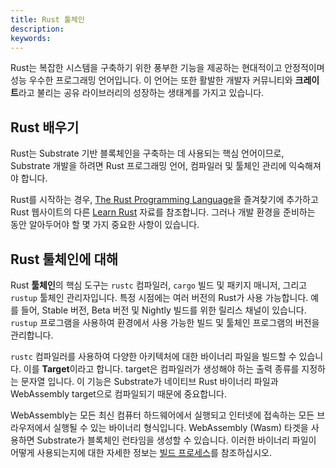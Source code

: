 ```yaml
---
title: Rust 툴체인
description:
keywords:
---
```


<!-- TODO 하드웨어 사양이 낮은 경우 빌드 시간에 대한 기대 관리. 실제 개발 환경 요구 사항은 노드 실행에만 필요한 것보다 높음을 정의 -->

Rust는 복잡한 시스템을 구축하기 위한 풍부한 기능을 제공하는 현대적이고 안정적이며 성능 우수한 프로그래밍 언어입니다.
이 언어는 또한 활발한 개발자 커뮤니티와 **크레이트**라고 불리는 공유 라이브러리의 성장하는 생태계를 가지고 있습니다.

## Rust 배우기

Rust는 Substrate 기반 블록체인을 구축하는 데 사용되는 핵심 언어이므로, Substrate 개발을 하려면 Rust 프로그래밍 언어, 컴파일러 및 툴체인 관리에 익숙해져야 합니다.

Rust를 시작하는 경우, [The Rust Programming Language](https://doc.rust-lang.org/book/)을 즐겨찾기에 추가하고 Rust 웹사이트의 다른 [Learn Rust](https://www.rust-lang.org/learn) 자료를 참조합니다.
그러나 개발 환경을 준비하는 동안 알아두어야 할 몇 가지 중요한 사항이 있습니다.

## Rust 툴체인에 대해

Rust **툴체인**의 핵심 도구는 `rustc` 컴파일러, `cargo` 빌드 및 패키지 매니저, 그리고 `rustup` 툴체인 관리자입니다.
특정 시점에는 여러 버전의 Rust가 사용 가능합니다.
예를 들어, Stable 버전, Beta 버전 및 Nightly 빌드를 위한 릴리스 채널이 있습니다.
`rustup` 프로그램을 사용하여 환경에서 사용 가능한 빌드 및 툴체인 프로그램의 버전을 관리합니다.

`rustc` 컴파일러를 사용하여 다양한 아키텍처에 대한 바이너리 파일을 빌드할 수 있습니다. 이를 **Target**이라고 합니다.
target은 컴파일러가 생성해야 하는 출력 종류를 지정하는 문자열 입니다.
이 기능은 Substrate가 네이티브 Rust 바이너리 파일과 WebAssembly target으로 컴파일되기 때문에 중요합니다.

WebAssembly는 모든 최신 컴퓨터 하드웨어에서 실행되고 인터넷에 접속하는 모든 브라우저에서 실행될 수 있는 바이너리 형식입니다.
WebAssembly (Wasm) 타겟을 사용하면 Substrate가 블록체인 런타임을 생성할 수 있습니다.
이러한 바이너리 파일이 어떻게 사용되는지에 대한 자세한 정보는 [빌드 프로세스](/build/build-process/)를 참조하십시오.